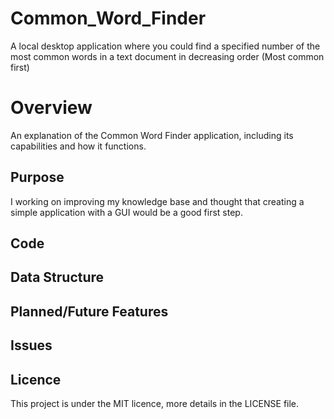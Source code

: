 # Common_Word_Finder
A local desktop application where you could find a specified number of the most common words in a text document in decreasing order (Most common first)
# Overview
An explanation of the Common Word Finder application, including its capabilities and how it functions.
## Purpose
I working on improving my knowledge base and thought that creating a simple application with a GUI would be a good first step. 
## Code

## Data Structure

## Planned/Future Features

## Issues

## Licence
This project is under the MIT licence, more details in the LICENSE file.
